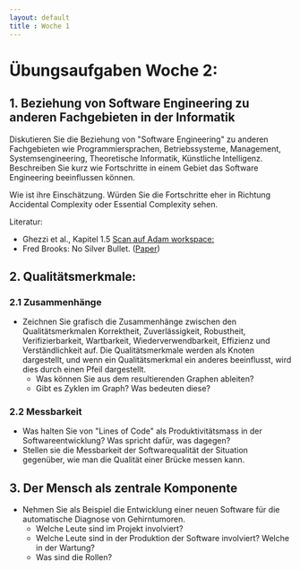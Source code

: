 ```yaml
---
layout: default
title : Woche 1
---
```

# Übungsaufgaben Woche 2:

## 1. Beziehung von Software Engineering zu anderen Fachgebieten in der Informatik
Diskutieren Sie die Beziehung von "Software Engineering" zu anderen Fachgebieten wie 
Programmiersprachen, Betriebssysteme, Management, Systemsengineering, Theoretische Informatik, Künstliche Intelligenz.
Beschreiben Sie kurz wie Fortschritte in einem Gebiet das Software Engineering beeinflussen können.

Wie ist ihre Einschätzung. Würden Sie die Fortschritte eher in Richtung Accidental Complexity oder Essential Complexity sehen.

Literatur: 
* Ghezzi et al., Kapitel 1.5 [Scan auf Adam workspace: ](https://adam.unibas.ch/goto_adam_file_1019348_download.html)
* Fred Brooks: No Silver Bullet. ([Paper](http://worrydream.com/refs/Brooks-NoSilverBullet.pdf))

## 2. Qualitätsmerkmale: 

### 2.1 Zusammenhänge
* Zeichnen Sie grafisch die Zusammenhänge zwischen den Qualitätsmerkmalen Korrektheit, Zuverlässigkeit, Robustheit, Verifizierbarkeit, Wartbarkeit, Wiederverwendbarkeit, Effizienz und Verständlichkeit auf. Die Qualitätsmerkmale werden als 
Knoten dargestellt, und wenn ein Qualitätsmerkmal ein anderes beeinflusst, wird dies durch einen Pfeil dargestellt. 
    * Was können Sie aus dem resultierenden Graphen ableiten?
    * Gibt es Zyklen im Graph? Was bedeuten diese?


### 2.2 Messbarkeit
* Was halten Sie von "Lines of Code" als Produktivitätsmass in der Softwareentwicklung? Was spricht dafür, was dagegen?
* Stellen sie die Messbarkeit der Softwarequalität der Situation gegenüber, wie man die Qualität einer Brücke messen kann. 

## 3. Der Mensch als zentrale Komponente 
* Nehmen Sie als Beispiel die Entwicklung einer neuen Software für die automatische Diagnose von Gehirntumoren. 
    * Welche Leute sind im Projekt involviert? 
    * Welche Leute sind in der Produktion der Software involviert? Welche in der Wartung? 
    * Was sind die Rollen?



